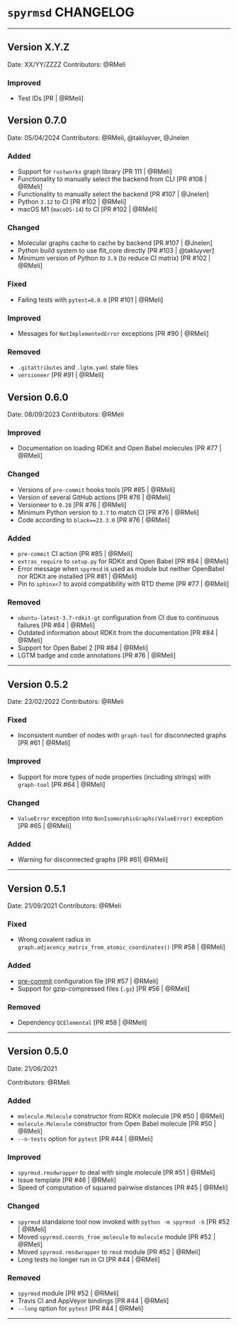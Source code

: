
# `spyrmsd` CHANGELOG

------------------------------------------------------------------------------

## Version X.Y.Z

Date:            XX/YY/ZZZZ
Contributors:    @RMeli

### Improved

* Test IDs [PR | @RMeli]

## Version 0.7.0

Date:            05/04/2024
Contributors:    @RMeli, @takluyver, @Jnelen

### Added

* Support for `rustworkx` graph library [PR 111 | @RMeli]
* Functionality to manually select the backend from CLI [PR #108 | @RMeli]
* Functionality to manually select the backend [PR  #107 | @Jnelen]
* Python `3.12` to CI [PR  #102 | @RMeli]
* macOS M1 (`macoOS-14`) to CI [PR  #102 | @RMeli]

### Changed

* Molecular graphs cache to cache by backend [PR  #107 | @Jnelen]
* Python build system to use flit_core directly [PR #103 | @takluyver]
* Minimum version of Python to `3.9` (to reduce CI matrix) [PR  #102 | @RMeli]

### Fixed

* Failing tests with `pytest=8.0.0` [PR #101 | @RMeli]

### Improved

* Messages for `NotImplementedError` exceptions [PR #90 | @RMeli]

### Removed

* `.gitattributes` and `.lgtm.yaml` stale files
* `versioneer` [PR #91 | @RMeli]

## Version 0.6.0

Date:            08/09/2023
Contributors:    @RMeli

### Improved

* Documentation on loading RDKit and Open Babel molecules [PR #77 | @RMeli]

### Changed

* Versions of `pre-commit` hooks tools [PR #85 | @RMeli]
* Version of several GitHub actions [PR #76 | @RMeli]
* Versioneer to `0.28` [PR #76 | @RMeli]
* Minimum Python version to `3.7` to match CI [PR #76 | @RMeli]
* Code according to `black==23.3.0` [PR #76 | @RMeli]

### Added

* `pre-commit` CI action [PR #85 | @RMeli]
* `extras_require` to `setup.py` for RDKit and Open Babel [PR #84 | @RMeli]
* Error message when `spyrmsd` is used as module but neither OpenBabel nor RDKit are installed [PR #81 | @RMeli]
* Pin to `sphinx<7` to avoid compatibility with RTD theme [PR #77 | @RMeli]

### Removed

* `ubuntu-latest-3.7-rdkit-gt` configuration from CI due to continuous failures [PR #84 | @RMeli]
* Outdated information about RDKit from the documentation [PR #84 | @RMeli]
* Support for Open Babel 2 [PR #84 | @RMeli]
* LGTM badge and code annotations [PR #76 | @RMeli]

------------------------------------------------------------------------------

## Version 0.5.2

Date:            23/02/2022
Contributors:    @RMeli

### Fixed

* Inconsistent number of nodes with `graph-tool` for disconnected graphs [PR #61 | @RMeli]

### Improved

* Support for more types of node properties (including strings) with `graph-tool` [PR #64 | @RMeli]

### Changed

* `ValueError` exception into `NonIsomorphicGraphs(ValueError)` exception [PR #65 | @RMeli]

### Added

* Warning for disconnected graphs [PR #61| @RMeli]

------------------------------------------------------------------------------

## Version 0.5.1

Date:            21/09/2021
Contributors:    @RMeli

### Fixed

* Wrong covalent radius in `graph.adjacency_matrix_from_atomic_coordinates()` [PR #58 | @RMeli]

### Added

* [pre-commit](https://pre-commit.com/) configuration file [PR #57 | @RMeli]
* Support for gzip-compressed files (`.gz`) [PR #56 | @RMeli]

### Removed

* Dependency `QCElemental` [PR #58 | @RMeli]

------------------------------------------------------------------------------

## Version 0.5.0

Date:            21/06/2021

Contributors:    @RMeli

### Added

* `molecule.Molecule` constructor from RDKit molecule [PR #50 | @RMeli]
* `molecule.Molecule` constructor from Open Babel molecule [PR #50 | @RMeli]
* `--n-tests` option for `pytest` [PR #44 | @RMeli]

### Improved

* `spyrmsd.rmsdwrapper` to deal with single molecule [PR #51 | @RMeli]
* Issue template [PR #46 | @RMeli]
* Speed of computation of squared pairwise distances [PR #45 | @RMeli]

### Changed

* `spyrmsd` standalone tool now invoked with `python -m spyrmsd -h` [PR #52 | @RMeli]
* Moved `spyrmsd.coords_from_molecule` to `molecule` module [PR #52 | @RMeli]
* Moved `spyrmsd.rmsdwrapper` to `rmsd` module [PR #52 | @RMeli]
* Long tests no longer run in CI [PR #44 | @RMeli]

### Removed

* `spyrmsd` module [PR #52 | @RMeli]
* Travis CI and AppVeyor bindings [PR #44 | @RMeli]
* `--long` option for `pytest` [PR #44 | @RMeli]

------------------------------------------------------------------------------
